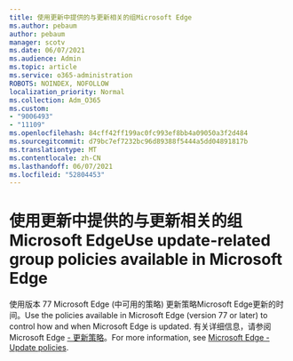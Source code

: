 ```yaml
---
title: 使用更新中提供的与更新相关的组Microsoft Edge
ms.author: pebaum
author: pebaum
manager: scotv
ms.date: 06/07/2021
ms.audience: Admin
ms.topic: article
ms.service: o365-administration
ROBOTS: NOINDEX, NOFOLLOW
localization_priority: Normal
ms.collection: Adm_O365
ms.custom:
- "9006493"
- "11109"
ms.openlocfilehash: 84cff42ff199ac0fc993ef8bb4a09050a3f2d484
ms.sourcegitcommit: d79bc7ef7232bc96d89388f5444a5dd04891817b
ms.translationtype: MT
ms.contentlocale: zh-CN
ms.lasthandoff: 06/07/2021
ms.locfileid: "52804453"
---
```

# <a name="use-update-related-group-policies-available-in-microsoft-edge"></a><span data-ttu-id="499bb-102">使用更新中提供的与更新相关的组Microsoft Edge</span><span class="sxs-lookup"><span data-stu-id="499bb-102">Use update-related group policies available in Microsoft Edge</span></span>

<span data-ttu-id="499bb-103">使用版本 77 Microsoft Edge (中可用的策略) 更新策略Microsoft Edge更新的时间。</span><span class="sxs-lookup"><span data-stu-id="499bb-103">Use the policies available in Microsoft Edge (version 77 or later) to control how and when Microsoft Edge is updated.</span></span> <span data-ttu-id="499bb-104">有关详细信息，请参阅Microsoft Edge [- 更新策略](/DeployEdge/microsoft-edge-update-policies#available-policies)。</span><span class="sxs-lookup"><span data-stu-id="499bb-104">For more information, see [Microsoft Edge - Update policies](/DeployEdge/microsoft-edge-update-policies#available-policies).</span></span>